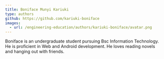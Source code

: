 ```yaml
---
title: Boniface Munyi Kariuki
type: authors
github: https://github.com/kariuki-boniface
images:
  - url: /engineering-education/authors/kariuki-boniface/avatar.png
---
```

Boniface is an undergraduate student pursuing Bsc Information Technology. He is proficient in Web and Android development. He loves reading novels and hanging out with friends.
